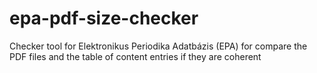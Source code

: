 # epa-pdf-size-checker
Checker tool for Elektronikus Periodika Adatbázis (EPA) for compare the PDF files and the table of content entries if they are coherent

